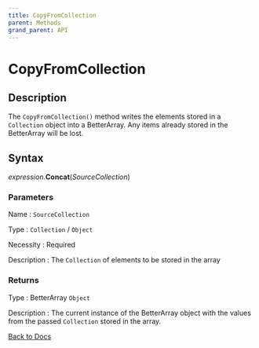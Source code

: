 ```yaml
---
title: CopyFromCollection
parent: Methods
grand_parent: API
---
```


# CopyFromCollection

## Description
The `CopyFromCollection()` method writes the elements stored in a `Collection` object into a BetterArray. Any items already stored in the BetterArray will be lost.

## Syntax

*expression*.**Concat**(*SourceCollection*)

### Parameters

Name 
: `SourceCollection`

Type
: `Collection` / `Object`

Necessity
: Required

Description
: The `Collection` of elements to be stored in the array

### Returns

Type
: BetterArray `Object`

Description
: The current instance of the BetterArray object with the values from the passed `Collection` stored in the array. 


[Back to Docs](https://senipah.github.io/VBA-Better-Array/)